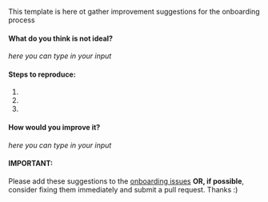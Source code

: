 This template is here ot gather improvement suggestions for the onboarding process


#### What do you think is not ideal?

_here you can type in your input_


#### Steps to reproduce:
1. 
2. 
3. 

#### How would you improve it?

_here you can type in your input_

#### IMPORTANT:

Please add these suggestions to the [onboarding issues](https://github.com/WorldBrain/START-HERE/issues) **OR, if possible**, consider fixing them immediately and submit a pull request. Thanks :)
